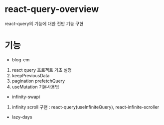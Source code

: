 # react-query-overview

react-query의 기능에 대한 전반 기능 구현

# 기능

- blog-em 

1. react query 프로젝트 기초 설정
2. keepPreviousData
3. pagination prefetchQuery
4. useMutation 기본사용법

- infinity-swapi

1. infinity scroll 구현 : react-query(useInfiniteQuery), react-infinite-scroller

- lazy-days
